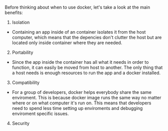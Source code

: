 Before thinking about when to use docker, let's take a look at the main benefits:
 1. Isolation
   - Containing an app inside of an container isolates it from the host computer,
   which means that the depencies don't clutter the host but are located only inside container
   where they are needed.
 2. Portability
   - Since the app inside the container has all what it needs in order to function, it can easily be moved
   from host to another. The only thing that a host needs is enough resources to run the app and a docker installed.
 3. Compatibility
   - For a group of developers, docker helps everybody share the same enviroment. This is because docker image runs
   the same way no matter where or on what computer it's run on. This means that developers need to spend less time
   setting up enviroments and debugging enviroment specific issues.
 4. Security
